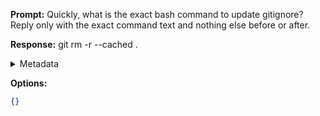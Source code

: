 **Prompt:**
Quickly, what is the exact bash command to update gitignore?
Reply only with the exact command text and nothing else before or after.

**Response:**
git rm -r --cached .

<details><summary>Metadata</summary>

- Duration: 1041 ms
- Datetime: 2023-07-25T20:35:39.086189
- Model: gpt-3.5-turbo-0613

</details>

**Options:**
```json
{}
```

